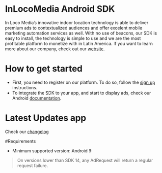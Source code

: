 ![<img class="irc_mi" src="http://rockeirasempre.zip.net/images/rockeirodescontrolado.gif" onload="typeof google==='object'&amp;&amp;google.aft&amp;&amp;google.aft(this)" width="200" height="155" style="margin-top: 99px;" alt="Resultado de imagem para gif rockeiro">][logo]

InLocoMedia Android SDK
===
In Loco Media’s innovative indoor location technology is able to deliver premium ads to contextualized audiences and offer excelent mobile marketing automation services as well.
With no use of beacons, our SDK is easy to install, the technology is simple to use and we are the most profitable platform to monetize with in Latin America. If you want to learn more about our company, check out our [website].

How to get started
===
- First, you need to register on our platform. To do so, follow the [sign up][signup] instructions.
- To integrate the SDK to your app, and start to display ads, check our Android [documentation].

Latest Updates
app
===
Check our [changelog]

#Requirements

* Minimum supported version: Android 9

> On versions lower than SDK 14, any AdRequest will return a regular request failure.

[docs]: http://docs.inlocomedia.com/docs/android
[signup]: http://docs.inlocomedia.com/docs/sign-up
[changelog]: https://github.com/In-Loco-Media/inlocomedia-android-sdk/blob/master/CHANGELOG.md
[website]: http://www.inlocomedia.com/
[logo]: https://s3.amazonaws.com/mobile-api/Android/v2/Documentation/Logo+Black.png
[documentation]: http://docs.inlocomedia.com/docs/android

